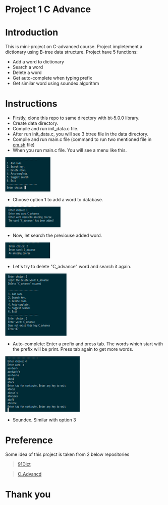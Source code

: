 # Project 1 C Advance
# Introduction

This is mini-project on C-advanced course.
Project impletement a dictionary using B-tree data structure. Project have 5 functions:
- Add a word to dictionary
- Search a word
- Delete a word
- Get auto-complete when typing prefix
- Get similar word using soundex algorithm

# Instructions 
- Firstly, clone this repo to same directory with bt-5.0.0 library. 
- Create data directory.
- Compile and run init_data.c file.
- After run init_data.c, you will see 3 btree file in the data directory. 
- Compile and run main.c file (command to run two mentioned file in [cm.sh](./cm.sh) file)
- When you run main.c file. You will see a menu like this.

![](./image/menu.png)
- Choose option 1 to add a word to database.

![](./image/option1.png)

- Now, let search the previouse added word.

![](./image/option2.png)

- Let's try to delete "C_advance" word and search it again.

![](./image/option3.png)

- Auto-complete: Enter a prefix and press tab. The words which start with the prefix will be print. Press tab again to get more words.  

![](./image/option4.png)

- Soundex. Similar with option 3

# Preference
Some idea of this project is taken from 2 below repositories
> [91Dict](https://github.com/91ICT/91Dict)

> [C_Advancd](https://github.com/phuong1492/C_Advance)

# Thank you